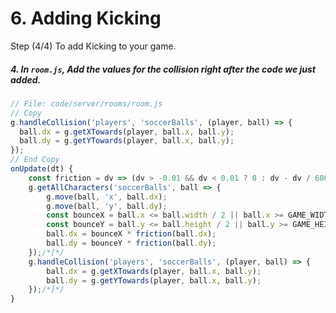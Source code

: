 # 6. Adding Kicking

Step (4/4) To add Kicking to your game.

##### 4. In `room.js`, Add the values for the collision right after the code we just added.

```javascript
// File: code/server/rooms/room.js
// Copy
g.handleCollision('players', 'soccerBalls', (player, ball) => {
  ball.dx = g.getXTowards(player, ball.x, ball.y);
  ball.dy = g.getYTowards(player, ball.x, ball.y);
});
// End Copy
onUpdate(dt) {
	const friction = dv => (dv > -0.01 && dv < 0.01 ? 0 : dv - dv / 6000);
	g.getAllCharacters('soccerBalls', ball => {
		g.move(ball, 'x', ball.dx);
		g.move(ball, 'y', ball.dy);
		const bounceX = ball.x <= ball.width / 2 || ball.x >= GAME_WIDTH - ball.width / 2 ? -1 : 1;
		const bounceY = ball.y <= ball.height / 2 || ball.y >= GAME_HEIGHT - ball.height / 2 ? -1 : 1;
		ball.dx = bounceX * friction(ball.dx);
		ball.dy = bounceY * friction(ball.dy);
	});/*[*/
	g.handleCollision('players', 'soccerBalls', (player, ball) => {
		ball.dx = g.getXTowards(player, ball.x, ball.y);
		ball.dy = g.getYTowards(player, ball.x, ball.y);
	});/*]*/
}
```
